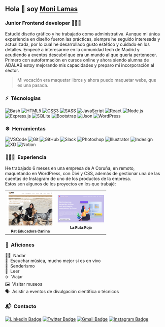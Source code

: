 ## Hola 👋 soy [Moni Lamas](https://monilamas.netlify.app/)

### Junior Frontend developer 👩🏼‍💻

Estudié diseño gráfico y he trabajado como administrativa. Aunque mi única experiencia en diseño fueron las prácticas, siempre he seguido interesada y actualizada, por lo cual he desarrollado gusto estético y cuidado en los detalles. Empecé a interesarme en la comunidad tech de Madrid y acudiendo a eventos descubrí que era un mundo al que quería pertenecer. Primero con autoformación en cursos online y ahora siendo alumna de ADALAB estoy mejorando mis capacidades y preparo mi incorporación al sector. <br>

> Mi vocación era maquetar libros y ahora puedo maquetar webs, que es una pasada.

### ⚡️ &nbsp;Técnologías

![Bash](https://img.shields.io/badge/GNU%20Bash-4EAA25?style=plastic&logo=GNU%20Bash&logoColor=white)
![HTML5](https://img.shields.io/badge/-HTML5-E34F26?style=plastic&logo=html5&logoColor=white)
![CSS3](https://img.shields.io/badge/-CSS3-1572B6?style=plastic&logo=css3&logoColor=white)
![SASS](https://img.shields.io/badge/-SASS-CC6699?style=plastic&logo=sass&logoColor=white)
![JavaScript](https://img.shields.io/badge/-JavaScript-F7DF1E?style=plastic&logo=JavaScript&logoColor=black)
![React](https://img.shields.io/badge/-React-61DAFB?style=plastic&logo=react&logoColor=white)
![Node.js](https://img.shields.io/badge/-Node.js-339933?style=plastic&logo=node.js&logoColor=white)
![Express.js](https://img.shields.io/badge/Express.js-000000?style=plastic&logo=express&logoColor=white)
![SQLite](https://img.shields.io/badge/SQLite-07405E?style=plastic&logo=sqlite&logoColor=white)
![Bootstrap](https://img.shields.io/badge/Bootstrap-563D7C?style=plastic&logo=bootstrap&logoColor=white)
![Json](https://img.shields.io/badge/json-5E5C5C?style=plastic&logo=json&logoColor=white)
![WordPress](https://img.shields.io/badge/Wordpress-21759B?style=plastic&logo=wordpress&logoColor=white)

### ⚙️ &nbsp;Herramientas

![VSCode](https://img.shields.io/badge/Visual_Studio_Code-0078D4?style=plastic&logo=visual%20studio%20code&logoColor=white)
![Git](https://img.shields.io/badge/-Git-F05032?style=plastic&logo=git&logoColor=white)
![GitHub](https://img.shields.io/badge/GitHub-100000?style=plastic&logo=github&logoColor=white)
![Slack](https://img.shields.io/badge/Slack-4A154B?style=plastic&logo=slack&logoColor=white)
![Photoshop](https://img.shields.io/badge/Adobe-Photoshop-31A8FF?style=plastic&logo=Adobe-Photoshop&labelColor=0a446b&logoWidth=15)
![Illustrator](https://img.shields.io/badge/Adobe%20Illustrator-FF9A00?style=plastic&logo=adobe%20illustrator&logoColor=white)
![Indesign](https://img.shields.io/badge/Adobe%20InDesign-FF3366?style=plastic&logo=Adobe%20InDesign&logoColor=white)
![XD](https://img.shields.io/badge/Adobe%20XD-470137?style=plastic&logo=Adobe%20XD&logoColor=#FF61F6)
![Notion](https://img.shields.io/badge/Notion-000000?style=plastic&logo=notion&logoColor=white)

### 👩🏼‍💻 &nbsp;Experiencia

He trabajado 6 meses en una empresa de A Coruña, en remoto, maquetando en WordPress, con Divi y CSS, además de gestionar una de las cuentas de Instagram de uno de los productos de la empresa.<br>
Estos son algunos de los proyectos en los que trabajé:

<!-- [Pat Educadora Canina](https://pateducadoracanina.com/)
[La Ruta Roja](https://www.larutaroja.com/)
[Talk](https://ivorysoluciones.com/integra-chatbot-en-tu-web/)
[Teepee](https://ivorysoluciones.com/tecnologia-que-soluciona-problemas/)
[Susana Urbano Interiors](https://www.susanaurbanointeriors.com/)
[Ela Interiorismo](https://www.elainteriorismo.com/)
[For a better world](https://www.forabetterworld.es/)
[Gesgal](https://www.gesgal.es/) -->

<table>
    <td align="center">
      <a href="https://pateducadoracanina.com/">
        <img src="./img/pateducadoracanina.png" width="150px" alt="Web de Pat educadora canina"/>
        <br />
        <sub>
          <b>Pat Educadora Canina</b>
        </sub>
      </a>
      <br />
    </td>
<td align="center">
      <a href="https://www.larutaroja.com/">
        <img src="./img/larutaroja.png" width="150px" alt="Web de La Ruta Roja"/>
        <br />
        <sub>
          <b>La Ruta Roja</b>
        </sub>
      </a>
      <br />
    </td>
</table>

### 🚀 &nbsp;Aficiones

🏊‍♀️ &nbsp;Nadar<br>
🎸 &nbsp;Escuchar música, mucho mejor si es en vivo<br>
🌲 &nbsp;Senderismo<br>
📗 &nbsp;Leer<br>
✈️ &nbsp;Viajar<br>
🖼️ &nbsp;Visitar museos<br>
🗣 &nbsp;Asistir a eventos de divulgación científica o técnicos<br>

### 📬 &nbsp;Contacto

[![Linkedin Badge](https://img.shields.io/badge/-MónicaLamas-blue?style=plastic&logo=Linkedin&logoColor=white&link=https://www.linkedin.com/in/mónica-lamas/)](https://www.linkedin.com/in/mónica-lamas/)
[![Twitter Badge](https://img.shields.io/badge/MoniLamas-1DA1F2?style=plastic&logo=twitter&logoColor=white&link=https://twitter.com/MoniMonipeny)](https://twitter.com/MoniMonipeny)
[![Gmail Badge](https://img.shields.io/badge/-mlamasrial@gmail.com-c14438?style=plastic&logo=Gmail&logoColor=white&link=mailto:mlamasrial@gmail.com)](mailto:mlamasrial@gmail.com)
[![Instagram Badge](https://img.shields.io/badge/-MoniLamas-purple?style=plastic&logo=instagram&logoColor=white&link=https://www.instagram.com/moni.lamas/)](https://www.instagram.com/moni.lamas/)
